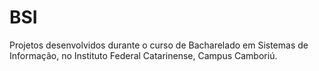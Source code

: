 <h1>BSI</h1>
<p>Projetos desenvolvidos durante o curso de Bacharelado em Sistemas de Informação, no Instituto Federal Catarinense, Campus Camboriú.</p>
